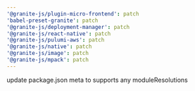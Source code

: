 ```yaml
---
'@granite-js/plugin-micro-frontend': patch
'babel-preset-granite': patch
'@granite-js/deployment-manager': patch
'@granite-js/react-native': patch
'@granite-js/pulumi-aws': patch
'@granite-js/native': patch
'@granite-js/image': patch
'@granite-js/mpack': patch
---
```


update package.json meta to supports any moduleResolutions
